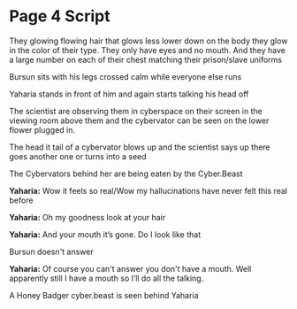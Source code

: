 ﻿# Page 4 Script

They glowing flowing hair that glows less lower down on the body they glow in the color of their type. They only have eyes and no mouth. And they have a large number on each of their chest matching their prison/slave uniforms

Bursun sits with his legs crossed calm while everyone else runs

Yaharia stands in front of him and again starts talking his head off

The scientist are observing them in cyberspace on their screen in the viewing room above them and the cybervator can be seen on the lower flower plugged in.

The head it tail of a cybervator blows up and the scientist says up there goes another one or turns into a seed

The Cybervators behind her are being eaten by the Cyber.Beast

**Yaharia:** Wow it feels so real/Wow my hallucinations have never felt this real before

**Yaharia:** Oh my goodness look at your hair

**Yaharia:** And your mouth it’s gone. Do I look like that

Bursun doesn't answer

**Yaharia:** Of course you can't answer you don't have a mouth. Well apparently still I have a mouth so I’ll do all the talking.

A Honey Badger cyber.beast is seen behind Yaharia
